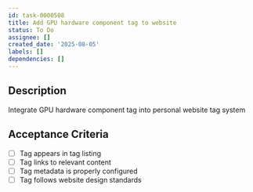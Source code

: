 ```yaml
---
id: task-0000508
title: Add GPU hardware component tag to website
status: To Do
assignee: []
created_date: '2025-08-05'
labels: []
dependencies: []
---
```


## Description

Integrate GPU hardware component tag into personal website tag system

## Acceptance Criteria

- [ ] Tag appears in tag listing
- [ ] Tag links to relevant content
- [ ] Tag metadata is properly configured
- [ ] Tag follows website design standards
